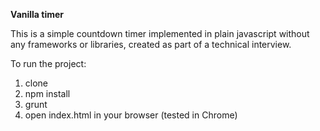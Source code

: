 **Vanilla timer**

This is a simple countdown timer implemented in plain javascript without any frameworks or libraries, created as part of a technical interview. 
 

To run the project:
1. clone
2. npm install
3. grunt
4. open index.html in your browser (tested in Chrome)  